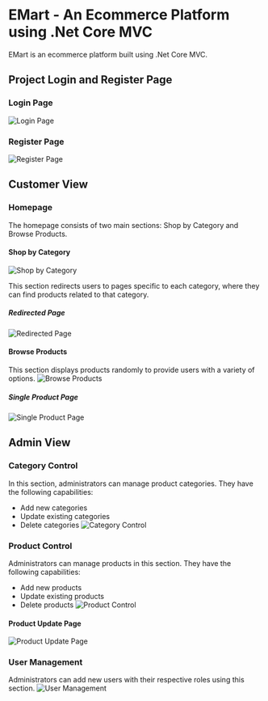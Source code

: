 # EMart - An Ecommerce Platform using .Net Core MVC

EMart is an ecommerce platform built using .Net Core MVC.

## Project Login and Register Page

### Login Page
![Login Page](https://github.com/ajinkyaparkarcodes/EMart/assets/168991813/05baad4a-bf3a-4994-bbf3-df90570b2948)

### Register Page
![Register Page](https://github.com/ajinkyaparkarcodes/EMart/assets/168991813/6b52d929-061d-4602-ad3c-4769898678f5)

## Customer View

### Homepage
The homepage consists of two main sections: Shop by Category and Browse Products.

#### Shop by Category
![Shop by Category](https://github.com/ajinkyaparkarcodes/EMart/assets/168991813/db2693a1-83af-4c95-8c68-01b2031fee67)

This section redirects users to pages specific to each category, where they can find products related to that category.

##### Redirected Page
![Redirected Page](https://github.com/ajinkyaparkarcodes/EMart/assets/168991813/202f2898-0358-4a44-9144-33b4648e2ce6)

#### Browse Products
This section displays products randomly to provide users with a variety of options.
![Browse Products](https://github.com/ajinkyaparkarcodes/EMart/assets/168991813/132ec54c-18ee-490d-b512-30366f9ab79a)

##### Single Product Page 
![Single Product Page](https://github.com/ajinkyaparkarcodes/EMart/assets/168991813/58d925ec-cda4-4064-bc38-d6f641485e06)

## Admin View

### Category Control
In this section, administrators can manage product categories. They have the following capabilities:
- Add new categories
- Update existing categories
- Delete categories
![Category Control](https://github.com/ajinkyaparkarcodes/EMart/assets/168991813/e05dd4f6-c144-4711-8f90-1ccc2398e015)

### Product Control
Administrators can manage products in this section. They have the following capabilities:
- Add new products
- Update existing products
- Delete products
![Product Control](https://github.com/ajinkyaparkarcodes/EMart/assets/168991813/1fb795e0-f8cd-420d-9e84-69f7229b030f)

#### Product Update Page
![Product Update Page](https://github.com/ajinkyaparkarcodes/EMart/assets/168991813/7ed6285f-5dfb-4400-8864-6b2cfa6a5423)

### User Management
Administrators can add new users with their respective roles using this section.
![User Management](https://github.com/ajinkyaparkarcodes/EMart/assets/168991813/09ae16f3-eff7-44f2-8b24-008756288b1d)

